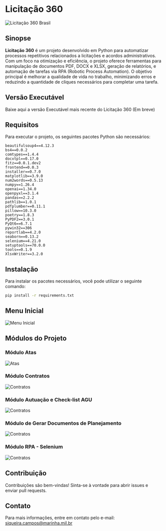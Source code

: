 
# Licitação 360

![Licitação 360 Brasil](https://github.com/Guilhermeksc/licitacao360/blob/master/resources/image/licitacao360_brasil.png)

## Sinopse
**Licitação 360** é um projeto desenvolvido em Python para automatizar processos repetitivos relacionados a licitações e acordos administrativos. Com um foco na otimização e eficiência, o projeto oferece ferramentas para manipulação de documentos PDF, DOCX e XLSX, geração de relatórios, e automação de tarefas via RPA (Robotic Process Automation). O objetivo principal é melhorar a qualidade de vida no trabalho, minimizando erros e reduzindo a quantidade de cliques necessários para completar uma tarefa.

## Versão Executável

Baixe aqui a versão Executável mais recente do Licitação 360 (Em breve)

## Requisitos
Para executar o projeto, os seguintes pacotes Python são necessários:

```plaintext
beautifulsoup4==4.12.3
bs4==0.0.2
comtypes==1.4.4
docxtpl==0.17.0
fitz==0.0.1.dev2
frontend==0.0.3
installer==0.7.0
matplotlib==3.9.0
num2words==0.5.13
numpy==1.26.4
openai==1.34.0
openpyxl==3.1.4
pandas==2.2.2
pathlib==1.0.1
pdfplumber==0.11.1
pillow==10.3.0
poetry==1.8.3
PyPDF2==3.0.1
PyQt6==6.7.1
pywin32==306
reportlab==4.2.0
seaborn==0.13.2
selenium==4.21.0
setuptools==70.0.0
tools==0.1.9
XlsxWriter==3.2.0
```

## Instalação
Para instalar os pacotes necessários, você pode utilizar o seguinte comando:

```sh
pip install -r requirements.txt
```

## Menu Inicial
![Menu Inicial](https://github.com/Guilhermeksc/licitacao360/blob/master/resources/image/readme1.png)

## Módulos do Projeto

### Módulo Atas
![Atas](https://github.com/Guilhermeksc/licitacao360/blob/master/resources/image/readme2.png)

### Módulo Contratos
![Contratos](https://github.com/Guilhermeksc/licitacao360/blob/master/resources/image/readme3.png)

### Módulo Autuação e Check-list AGU
![Contratos](https://github.com/Guilhermeksc/licitacao360/blob/master/resources/image/readme4.png)

### Módulo de Gerar Documentos de Planejamento
![Contratos](https://github.com/Guilhermeksc/licitacao360/blob/master/resources/image/readme5.png)

### Módulo RPA - Selenium
![Contratos](https://github.com/Guilhermeksc/licitacao360/blob/master/resources/image/readme6.png)



## Contribuição
Contribuições são bem-vindas! Sinta-se à vontade para abrir issues e enviar pull requests.

## Contato
Para mais informações, entre em contato pelo e-mail: [siqueira.campos@marinha.mil.br](mailto:siqueira.campos@marinha.mil.br)
